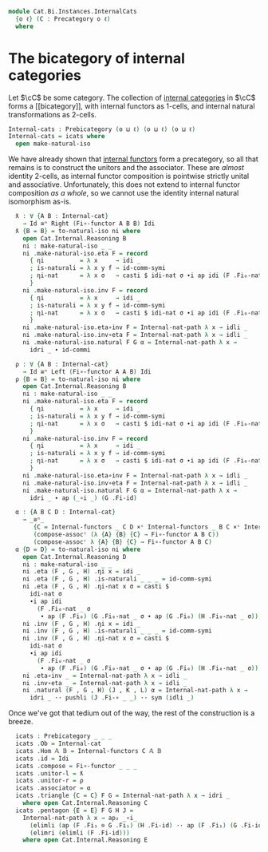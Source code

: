 <!--
```agda
open import Cat.Instances.InternalFunctor.Compose
open import Cat.Instances.InternalFunctor
open import Cat.Functor.Bifunctor
open import Cat.Instances.Functor
open import Cat.Instances.Product
open import Cat.Bi.Base
open import Cat.Prelude

import Cat.Internal.Reasoning
import Cat.Internal.Base
import Cat.Reasoning
```
-->

```agda
module Cat.Bi.Instances.InternalCats
  {o ℓ} (C : Precategory o ℓ)
  where
```

<!--
```agda
open Cat.Reasoning C
open Cat.Internal.Base C
open Prebicategory
open Internal-functor
open _=>i_
```
-->

# The bicategory of internal categories

Let $\cC$ be some category. The collection of [internal categories] in
$\cC$ forms a \[\[bicategory]], with internal functors as 1-cells, and
internal natural transformations as 2-cells.

[internal categories]: Cat.Internal.Base.html

```agda
Internal-cats : Prebicategory (o ⊔ ℓ) (o ⊔ ℓ) (o ⊔ ℓ)
Internal-cats = icats where
  open make-natural-iso
```

We have already shown that [internal functors] form a precategory, so
all that remains is to construct the unitors and the associator. These
are _almost_ identity 2-cells, as internal functor composition is
pointwise strictly unital and associative. Unfortunately, this does not
extend to internal functor composition _as a whole_, so we cannot use
the identity internal natural isomorphism as-is.

[internal functors]: Cat.Instances.InternalFunctor.html

```agda
  ƛ : ∀ {A B : Internal-cat}
    → Id ≅ⁿ Right (Fi∘-functor A B B) Idi
  ƛ {B = B} = to-natural-iso ni where
    open Cat.Internal.Reasoning B
    ni : make-natural-iso _ _
    ni .make-natural-iso.eta F = record
      { ηi          = λ x     → idi _
      ; is-naturali = λ x y f → id-comm-symi
      ; ηi-nat      = λ x σ   → casti $ idi-nat σ ∙i ap idi (F .Fi₀-nat x σ)
      }
    ni .make-natural-iso.inv F = record
      { ηi          = λ x     → idi _
      ; is-naturali = λ x y f → id-comm-symi
      ; ηi-nat      = λ x σ   → casti $ idi-nat σ ∙i ap idi (F .Fi₀-nat x σ)
      }
    ni .make-natural-iso.eta∘inv F = Internal-nat-path λ x → idli _
    ni .make-natural-iso.inv∘eta F = Internal-nat-path λ x → idli _
    ni .make-natural-iso.natural F G α = Internal-nat-path λ x →
      idri _ ∙ id-commi

  ρ : ∀ {A B : Internal-cat}
    → Id ≅ⁿ Left (Fi∘-functor A A B) Idi
  ρ {B = B} = to-natural-iso ni where
    open Cat.Internal.Reasoning B
    ni : make-natural-iso _ _
    ni .make-natural-iso.eta F = record
      { ηi          = λ x     → idi _
      ; is-naturali = λ x y f → id-comm-symi
      ; ηi-nat      = λ x σ   → casti $ idi-nat σ ∙i ap idi (F .Fi₀-nat x σ)
      }
    ni .make-natural-iso.inv F = record
      { ηi          = λ x     → idi _
      ; is-naturali = λ x y f → id-comm-symi
      ; ηi-nat      = λ x σ   → casti $ idi-nat σ ∙i ap idi (F .Fi₀-nat x σ)
      }
    ni .make-natural-iso.eta∘inv F = Internal-nat-path λ x → idli _
    ni .make-natural-iso.inv∘eta F = Internal-nat-path λ x → idli _
    ni .make-natural-iso.natural F G α = Internal-nat-path λ x →
      idri _ ∙ ap (_∘i _) (G .Fi-id)

  α : {A B C D : Internal-cat}
    → _≅ⁿ_
       {C = Internal-functors _ C D ×ᶜ Internal-functors _ B C ×ᶜ Internal-functors _ A B}
       (compose-assocˡ (λ {A} {B} {C} → Fi∘-functor A B C))
       (compose-assocʳ λ {A} {B} {C} → Fi∘-functor A B C)
  α {D = D} = to-natural-iso ni where
    open Cat.Internal.Reasoning D
    ni : make-natural-iso _ _
    ni .eta (F , G , H) .ηi x = idi _
    ni .eta (F , G , H) .is-naturali _ _ _ = id-comm-symi
    ni .eta (F , G , H) .ηi-nat x σ = casti $
      idi-nat σ
      ∙i ap idi
        (F .Fi₀-nat _ σ
         ∙ ap (F .Fi₀) (G .Fi₀-nat _ σ ∙ ap (G .Fi₀) (H .Fi₀-nat _ σ)))
    ni .inv (F , G , H) .ηi x = idi _
    ni .inv (F , G , H) .is-naturali _ _ _ = id-comm-symi
    ni .inv (F , G , H) .ηi-nat x σ = casti $
      idi-nat σ
      ∙i ap idi
        (F .Fi₀-nat _ σ
         ∙ ap (F .Fi₀) (G .Fi₀-nat _ σ ∙ ap (G .Fi₀) (H .Fi₀-nat _ σ)))
    ni .eta∘inv _ = Internal-nat-path λ x → idli _
    ni .inv∘eta _ = Internal-nat-path λ x → idli _
    ni .natural (F , G , H) (J , K , L) α = Internal-nat-path λ x →
      idri _ ·· pushli (J .Fi-∘ _ _) ·· sym (idli _)
```

Once we've got that tedium out of the way, the rest of the construction
is a breeze.

```agda
  icats : Prebicategory _ _ _
  icats .Ob = Internal-cat
  icats .Hom 𝔸 𝔹 = Internal-functors C 𝔸 𝔹
  icats .id = Idi
  icats .compose = Fi∘-functor _ _ _
  icats .unitor-l = ƛ
  icats .unitor-r = ρ
  icats .associator = α
  icats .triangle {C = C} F G = Internal-nat-path λ x → idri _
    where open Cat.Internal.Reasoning C
  icats .pentagon {E = E} F G H J =
    Internal-nat-path λ x → ap₂ _∘i_
      (elimli (ap (F .Fi₁ ⊙ G .Fi₁) (H .Fi-id) ·· ap (F .Fi₁) (G .Fi-id) ·· F .Fi-id))
      (elimri (elimli (F .Fi-id)))
    where open Cat.Internal.Reasoning E
```
